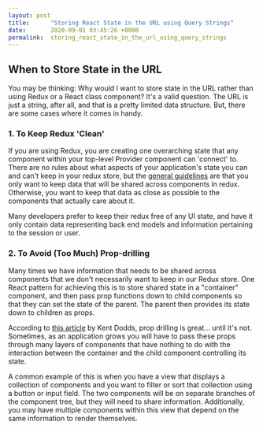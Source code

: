 ```yaml
---
layout: post
title:      "Storing React State in the URL using Query Strings"
date:       2020-09-01 03:45:26 +0000
permalink:  storing_react_state_in_the_url_using_query_strings
---
```



## When to Store State in the URL

You may be thinking: Why would I want to store state in the URL rather than using Redux or a React class component? It's a valid question. The URL is just a string, after all, and that is a pretty limited data structure. But, there are some cases where it comes in handy. 

### 1. To Keep Redux 'Clean'

If you are using Redux, you are creating one overarching state that any component within your top-level Provider component can 'connect' to. There are no rules about what aspects of your application's state you can and can't keep in your redux store, but the [general guidelines](https://redux.js.org/faq/organizing-state#do-i-have-to-put-all-my-state-into-redux-should-i-ever-use-reacts-setstate) are that you only want to keep data that will be shared across components in redux. Otherwise, you want to keep that data as close as possible to the components that actually care about it.

Many developers prefer to keep their redux free of any UI state, and have it only contain data representing back end models and information pertaining to the session or user. 


### 2. To Avoid (Too Much) Prop-drilling

Many times we have information that needs to be shared across components that we don't necessarily want to keep in our Redux store. One React pattern for achieving this is to store shared state in a "container" component, and then pass prop functions down to child components so that they can set the state of the parent. The parent then provides its state down to children as props. 

According to [this article](https://kentcdodds.com/blog/prop-drilling) by Kent Dodds, prop drilling is great... until it's not. Sometimes, as an application grows you will have to pass these props through many layers of components that have nothing to do with the interaction between the container and the child component controlling its state.

A common example of this is when you have a view that displays a collection of components and you want to filter or sort that collection using a button or input field. The two components will be on separate branches of the component tree, but they will need to share information. Additionally, you may have multiple components within this view that depend on the same information to render themselves. 


